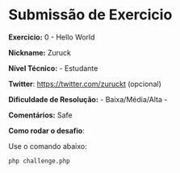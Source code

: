 # Submissão de Exercicio

**Exercicio:** 0 - Hello World

**Nickname:** Zuruck

**Nível Técnico:** - Estudante

**Twitter**: https://twitter.com/zuruckt (opcional)

**Dificuldade de Resolução:** - Baixa/Média/Alta -

**Comentários:** Safe

**Como rodar o desafio**: 

Use o comando abaixo: 
```bash
php challenge.php
```